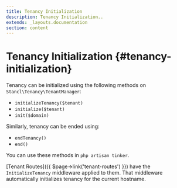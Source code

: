 ```yaml
---
title: Tenancy Initialization
description: Tenancy Initialization..
extends: _layouts.documentation
section: content
---
```


# Tenancy Initialization {#tenancy-initialization}

Tenancy can be initialized using the following methods on `Stancl\Tenancy\TenantManager`:
- `initializeTenancy($tenant)`
- `initialize($tenant)`
- `init($domain)`

Similarly, tenancy can be ended using:
- `endTenancy()`
- `end()`

You can use these methods in `php artisan tinker`.

[Tenant Routes]({{ $page->link('tenant-routes') }}) have the `InitializeTenancy` middleware applied to them. That middleware automatically initializes tenancy for the current hostname.
